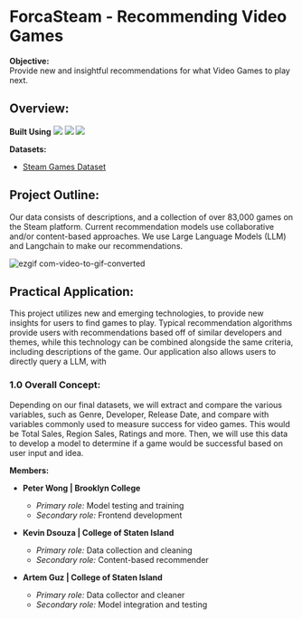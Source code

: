 # ForcaSteam - Recommending Video Games

**Objective:**  
Provide new and insightful recommendations for what Video Games to play next.


## Overview:
**Built Using** 
<img src="https://camo.githubusercontent.com/89a772d0673376b9abf671ce8281af4704cdcf2ad50f61026e1afe820e8327a8/68747470733a2f2f696d672e736869656c64732e696f2f62616467652f73747265616d6c69742d6666666666663f7374796c653d666f722d7468652d6261646765266c6f676f3d73747265616d6c6974266c6f676f436f6c6f723d666630303030"/>  <img src="https://avatars.githubusercontent.com/u/25720743?s=48&v=4">   <img src="https://github.com/langchain-ai.png?size=40">



**Datasets:**  
- <a href = "https://www.kaggle.com/datasets/fronkongames/steam-games-dataset">Steam Games Dataset</a>

## Project Outline:
Our data consists of descriptions, and a collection of over 83,000 games on the Steam platform. Current recommendation models use collaborative and/or content-based approaches. We use Large Language Models (LLM) and Langchain to make our recommendations.

![ezgif com-video-to-gif-converted](https://github.com/CTP-AKP/AKP_Data_Science/assets/118378371/f7965024-75f3-4d87-83b2-3aecc85bd0c6)

## Practical Application:
This project utilizes new and emerging technologies, to provide new insights for users to find games to play. Typical recommendation algorithms provide users with recommendations based off of similar developers and themes, while this technology can be combined alongside the same criteria, including descriptions of the game. Our application also allows users to directly query a LLM, with

### 1.0 Overall Concept:
Depending on our final datasets, we will extract and compare the various variables, such as Genre, Developer, Release Date, and compare with variables commonly used to measure success for video games. This would be Total Sales, Region Sales, Ratings and more. Then, we will use this data to develop a model to determine if a game would be successful based on user input and idea.

**Members:**  
- **Peter Wong | Brooklyn College**  
  - *Primary role:* Model testing and training 
  - *Secondary role:* Frontend development
  
- **Kevin Dsouza | College of Staten Island**  
  - *Primary role:* Data collection and cleaning
  - *Secondary role:* Content-based recommender
  
- **Artem Guz | College of Staten Island**  
  - *Primary role:* Data collector and cleaner  
  - *Secondary role:* Model integration and testing

